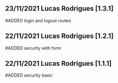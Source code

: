 
## 23/11/2021 Lucas Rodrigues [1.3.1]
#ADDED login and logout routes

## 22/11/2021 Lucas Rodrigues [1.2.1]
#ADDED security with form

## 22/11/2021 Lucas Rodrigues [1.1.1]
#ADDED security basic
